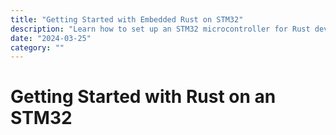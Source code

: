 ```yaml
---
title: "Getting Started with Embedded Rust on STM32"
description: "Learn how to set up an STM32 microcontroller for Rust development."
date: "2024-03-25"
category: ""
---
```


# Getting Started with Rust on an STM32
